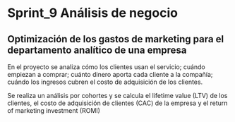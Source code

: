 # Sprint_9 Análisis de negocio
## Optimización de los gastos de marketing para el departamento analítico de una empresa

En el proyecto se analiza cómo los clientes usan el servicio; cuándo empiezan a comprar; cuánto dinero aporta cada cliente a la compañía; cuándo los ingresos cubren el costo de adquisición de los clientes.

Se realiza un análisis por cohortes y se calcula el lifetime value (LTV) de los clientes, el costo de adquisición de clientes (CAC) de la empresa y  el return of marketing investment (ROMI)
